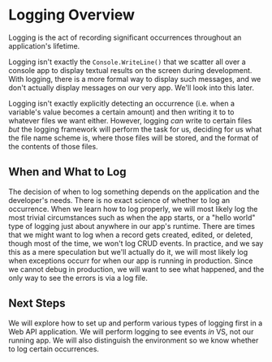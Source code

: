 # Logging Overview

Logging is the act of recording significant occurrences throughout an application's lifetime. 

Logging isn't exactly the `Console.WriteLine()` that we scatter all over a console app to display textual results on the screen during
development. With logging, there is a more formal way to display such messages, and we don't actually display messages on our very app.
We'll look into this later.

Logging isn't exactly explicitly detecting an occurrence (i.e. when a variable's value becomes a certain amount) and then writing it to
to whatever files we want either. However, logging *can* write to certain files *but* the logging framework will perform the task for us,
deciding for us what the file name scheme is, where those files will be stored, and the format of the contents of those files.

## When and What to Log
The decision of when to log something depends on the application and the developer's needs. There is no exact science of whether to log
an occurrence. When we learn how to log properly, we will most likely log the most trivial circumstances such as when the app starts, or
a "hello world" type of logging just about anywhere in our app's runtime. There are times that we might want to log when a record gets
created, edited, or deleted, though most of the time, we won't log CRUD events. In practice, and we say this as a mere speculation but
we'll actually do it, we will most likely log when exceptions occurr for when our app is running in production. Since we cannot debug
in production, we will want to see what happened, and the only way to see the errors is via a log file.

## Next Steps

We will explore how to set up and perform various types of logging first in a Web API application. We will perform logging to see events
*in* VS, not our running app. We will also distinguish the environment so we know whether to log certain occurrences.
